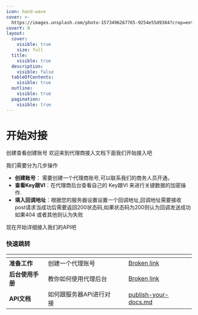 ```yaml
---
icon: hand-wave
cover: >-
  https://images.unsplash.com/photo-1573496267765-9254e55d9384?crop=entropy&cs=srgb&fm=jpg&ixid=M3wxOTcwMjR8MHwxfHNlYXJjaHwxMHx8SVR8ZW58MHx8fHwxNzMyMTExODI4fDA&ixlib=rb-4.0.3&q=85
coverY: 0
layout:
  cover:
    visible: true
    size: full
  title:
    visible: true
  description:
    visible: false
  tableOfContents:
    visible: true
  outline:
    visible: true
  pagination:
    visible: true
---
```


# 开始对接

创建查看创建账号 欢迎来到代理商接入文档下面我们开始接入吧

我们需要分为几步操作

* **创建账号**： 需要创建一个代理商账号,可以联系我们的商务人员开通。
* **查看Key跟VI**：在代理商后台查看自己的 Key跟VI 来进行关键数据的加密操作.  &#x20;
* **填入回调地址**：根据您的服务器设置设置一个回调地址,回调地址需要接收post请求当成功后需要返回200状态码,如果状态码为200则认为回调发送成功 如果404 或者其他则认为失败

现在开始详细接入我们的API吧

### 快速跳转

<table data-view="cards"><thead><tr><th></th><th></th><th data-hidden data-card-cover data-type="files"></th><th data-hidden></th><th data-hidden data-card-target data-type="content-ref"></th></tr></thead><tbody><tr><td><strong>准备工作</strong></td><td>创建一个代理账号</td><td></td><td></td><td><a href="broken-reference">Broken link</a></td></tr><tr><td><strong>后台使用手册</strong></td><td>教你如何使用代理后台</td><td></td><td></td><td><a href="broken-reference">Broken link</a></td></tr><tr><td><strong>API文档</strong></td><td>如何跟服务器API进行对接</td><td></td><td></td><td><a href="zhun-bei-gong-zuo/publish-your-docs.md">publish-your-docs.md</a></td></tr></tbody></table>
